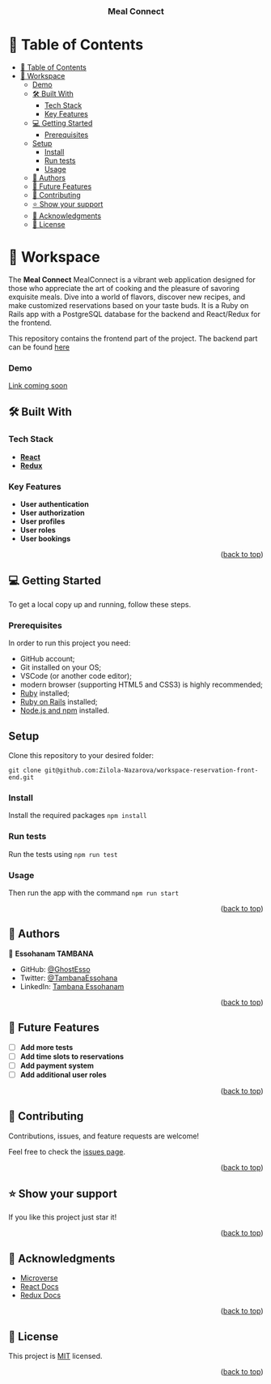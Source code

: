 <h3 align="center"><b>Meal Connect</b></h3>

<a name="readme-top"></a>

# 📗 Table of Contents

- [📗 Table of Contents](#-table-of-contents)
- [📖 Workspace ](#-meal-connect)
    - [Demo](#demo)
  - [🛠 Built With ](#-built-with-)
    - [Tech Stack ](#tech-stack-)
    - [Key Features ](#key-features-)
  - [💻 Getting Started ](#-getting-started-)
    - [Prerequisites](#prerequisites)
  - [Setup](#setup)
    - [Install](#install)
    - [Run tests](#run-tests)
    - [Usage](#usage)
  - [👥 Authors ](#-authors-)
  - [🔭 Future Features ](#-future-features-)
  - [🤝 Contributing ](#-contributing-)
  - [⭐️ Show your support ](#️-show-your-support-)
  - [🙏 Acknowledgments ](#-acknowledgments-)
  - [📝 License ](#-license-)


# 📖 Workspace <a name="about-project"></a>

The **Meal Connect** MealConnect is a vibrant web application designed for those who appreciate the art of cooking and the pleasure of savoring exquisite meals. Dive into a world of flavors, discover new recipes, and make customized reservations based on your taste buds. It is a Ruby on Rails app with a PostgreSQL database for the backend and React/Redux for the frontend.

This repository contains the frontend part of the project. The backend part can be found [here](https://github.com/MargaretTechworld/meal_connect-backend)

### Demo
[Link coming soon](#)

## 🛠 Built With <a name="built-with"></a>

### Tech Stack <a name="tech-stack"></a>

- **[React](https://reactjs.org/)**
- **[Redux](https://redux.js.org/)**

### Key Features <a name="key-features"></a>

- **User authentication**
- **User authorization**
- **User profiles**
- **User roles**
- **User bookings**

<p align="right">(<a href="#readme-top">back to top</a>)</p>


## 💻 Getting Started <a name="getting-started"></a>

To get a local copy up and running, follow these steps.

### Prerequisites

In order to run this project you need:

- GitHub account;
- Git installed on your OS;
- VSCode (or another code editor);
- modern browser (supporting HTML5 and CSS3) is highly recommended;
- [Ruby](https://www.ruby-lang.org/en/documentation/installation/) installed;
- [Ruby on Rails](https://gorails.com/guides) installed;
- [Node.js and npm](https://nodejs.org/) installed.

## Setup

Clone this repository to your desired folder:

`git clone git@github.com:Zilola-Nazarova/workspace-reservation-front-end.git`

### Install

Install the required packages
`npm install`

### Run tests

Run the tests using
`npm run test`

### Usage

Then run the app with the command
`npm run start`

<p align="right">(<a href="#readme-top">back to top</a>)</p>


## 👥 Authors <a name="authors"></a>

👤 **Essohanam TAMBANA**

- GitHub: [@GhostEsso](https://github.com/GhostEsso)
- Twitter: [@TambanaEssohana](https://twitter.com/TambanaEssohana)
- LinkedIn: [Tambana Essohanam](https://www.linkedin.com/in/essohanam-tambana)


<p align="right">(<a href="#readme-top">back to top</a>)</p>


## 🔭 Future Features <a name="future-features"></a>

- [ ] **Add more tests**
- [ ] **Add time slots to reservations**
- [ ] **Add payment system**
- [ ] **Add additional user roles**

<p align="right">(<a href="#readme-top">back to top</a>)</p>


## 🤝 Contributing <a name="contributing"></a>

Contributions, issues, and feature requests are welcome!

Feel free to check the [issues page](../../issues/).

<p align="right">(<a href="#readme-top">back to top</a>)</p>


## ⭐️ Show your support <a name="support"></a>

If you like this project just star it!

<p align="right">(<a href="#readme-top">back to top</a>)</p>


## 🙏 Acknowledgments <a name="acknowledgements"></a>

- [Microverse](https://www.microverse.org/)
- [React Docs](https://reactjs.org/docs/getting-started.html)
- [Redux Docs](https://redux.js.org/)

<p align="right">(<a href="#readme-top">back to top</a>)</p>

## 📝 License <a name="license"></a>

This project is [MIT](./LICENSE) licensed.

<p align="right">(<a href="#readme-top">back to top</a>)</p>